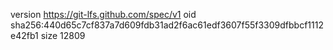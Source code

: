 version https://git-lfs.github.com/spec/v1
oid sha256:440d65c7cf837a7d609fdb31ad2f6ac61edf3607f55f3309dfbbcf1112e42fb1
size 12809
